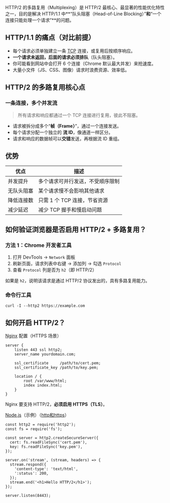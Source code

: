 HTTP/2 的多路复用（Multiplexing）是 HTTP/2 最核心、最显著的性能优化特性之一，目的是解决 HTTP/1.1 中**“队头阻塞（Head-of-Line Blocking）”**和**“一个连接只能处理一个请求”**的问题。

## HTTP/1.1 的痛点（对比前提）

- 每个请求必须单独建立一条 [TCP](浏览器/HTTP/TCP协议) 连接，或复用后按顺序响应。
- **一个请求未返回，后面的请求必须排队**（队头阻塞）。
- 你可能看到网站中会打开 6 个连接（Chrome 默认最大并发）来抢速度。
- 大量小文件（JS、CSS、图像）请求时浪费资源、效率低。


## HTTP/2 的多路复用核心点

### 一条连接，多个并发流

> 所有请求和响应都通过一个 TCP 连接进行复用，彼此不阻塞。

- 请求被拆分成多个“**帧（Frame）**”，通过一个连接发送。
- 每个请求分配一个独立的 **流 ID**，像通道一样区分。
- 请求和响应的数据帧可以**交错**发送，再根据流 ID 重组。

## 优势

| 优点    | 描述                 |
| ----- | ------------------ |
| 并发提升  | 多个请求可并行发送，不受顺序限制   |
| 无队头阻塞 | 某个请求慢不会影响其他请求      |
| 降低连接数 | 只需 1 个 TCP 连接，节省资源 |
| 减少延迟  | 减少 TCP 握手和慢启动问题    |

## 如何验证浏览器是否启用 HTTP/2 + 多路复用？

### 方法 1：Chrome 开发者工具

1. 打开 DevTools → `Network` 面板
2. 刷新页面，请求列表中右键 → 添加列 → 勾选 `Protocol`
3. 查看 `Protocol` 列是否为 `h2`（即 HTTP/2）

如果是 `h2`，说明该请求是通过 HTTP/2 协议发出的，具有多路复用能力。

### 命令行工具

```
curl -I --http2 https://example.com
```


## 如何开启 HTTP/2？

[Nginx](服务端/nginx/nginx) 配置（HTTPS 场景）

```
server {
    listen 443 ssl http2;
    server_name yourdomain.com;

    ssl_certificate     /path/to/cert.pem;
    ssl_certificate_key /path/to/key.pem;

    location / {
        root /var/www/html;
        index index.html;
    }
}
```

Nginx 要支持 HTTP/2，**必须启用 HTTPS（TLS）**。

[Node.js](服务端/nodejs/nodejs大纲)（示例）（[http和https](服务端/nodejs/http和https)）

```
const http2 = require('http2');
const fs = require('fs');

const server = http2.createSecureServer({
  cert: fs.readFileSync('cert.pem'),
  key: fs.readFileSync('key.pem'),
});

server.on('stream', (stream, headers) => {
  stream.respond({
    'content-type': 'text/html',
    ':status': 200,
  });
  stream.end('<h1>Hello HTTP/2</h1>');
});

server.listen(8443);
```